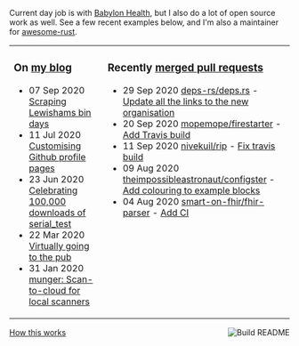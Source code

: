 Current day job is with [Babylon Health](https://github.com/babylonhealth), but I also do a lot of open source work as well. See a few recent examples below, and I'm also a maintainer for [awesome-rust](https://github.com/rust-unofficial/awesome-rust).

<table><tr><td valign="top">

### On [my blog](https://tevps.net/blog)
<!-- blog starts -->
* 07 Sep 2020 [Scraping Lewishams bin days](https://tevps.net/blog/2020/9/7/scraping-lewishams-bin-days/)
* 11 Jul 2020 [Customising Github profile pages](https://tevps.net/blog/2020/7/11/customising-github-profile-pages/)
* 23 Jun 2020 [Celebrating 100,000 downloads of serial_test](https://tevps.net/blog/2020/6/23/celebrating-100000-downloads-serial_test/)
* 22 Mar 2020 [Virtually going to the pub](https://tevps.net/blog/2020/3/22/virtually-going-pub/)
* 31 Jan 2020 [munger: Scan-to-cloud for local scanners](https://tevps.net/blog/2020/1/31/munger-scan-to-cloud-for-local-scanners/)
<!-- blog ends -->

</td><td valign="top">

### Recently [merged pull requests](https://github.com/search?o=desc&q=is%3Apr+author%3Apalfrey+-user%3Apalfrey+is%3Amerged+is%3Apublic&s=created&type=Issues)

<!-- prs starts -->
* 29 Sep 2020 [deps-rs/deps.rs](https://github.com/deps-rs/deps.rs) - [Update all the links to the new organisation](https://github.com/deps-rs/deps.rs/pull/47)
* 20 Sep 2020 [mopemope/firestarter](https://github.com/mopemope/firestarter) - [Add Travis build](https://github.com/mopemope/firestarter/pull/2)
* 11 Sep 2020 [nivekuil/rip](https://github.com/nivekuil/rip) - [Fix travis build](https://github.com/nivekuil/rip/pull/19)
* 09 Aug 2020 [theimpossibleastronaut/configster](https://github.com/theimpossibleastronaut/configster) - [Add colouring to example blocks](https://github.com/theimpossibleastronaut/configster/pull/9)
* 04 Aug 2020 [smart-on-fhir/fhir-parser](https://github.com/smart-on-fhir/fhir-parser) - [Add CI](https://github.com/smart-on-fhir/fhir-parser/pull/43)
<!-- prs ends -->

</td></tr></table>

<a href="https://github.com/palfrey/palfrey/actions"><img src="https://github.com/palfrey/palfrey/workflows/Build%20README/badge.svg?branch=master" align="right" alt="Build README"></a> <a href="https://tevps.net/blog/2020/7/11/customising-github-profile-pages/">How this works</a>
